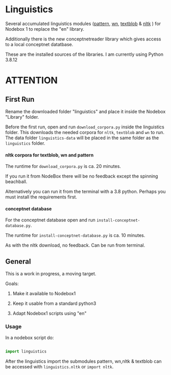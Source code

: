 <!-- $theme: default -->

# Linguistics

Several accumulated linguistics modules ([pattern](https://github.com/clips/pattern), [wn](https://github.com/goodmami/wn), [textblob](https://pypi.org/project/textblob/) & [nltk](https://www.nltk.org/) ) for Nodebox 1 to replace the "en" library.

Additionally there is the new conceptnetreader library which gives access to a local conceptnet datatbase.


These are the installed sources of the libraries. I am currently using Python 3.8.12

# ATTENTION

## First Run

Rename the downloaded folder "linguistics" and place it inside the Nodebox "Library" folder.

Before the first run, open and run `download_corpora.py` inside the linguistics folder. This downloads the needed corpora for `nltk`, `textblob` and `wn` to run. The data folder `linguistics-data` will be placed in the same folder as the `linguistics` folder.


#### nltk corpora for textblob, wn and pattern

The runtime for `download_corpora.py` is ca. 20 minutes.

If you run it from NodeBox there will be no feedback except the spinning beachball. 

Alternatively you can run it from the terminal with a 3.8 python. Perhaps you must install the requirements first.

#### conceptnet database

For the conceptnet database open and run `install-conceptnet-database.py`.

The runtime for `install-conceptnet-database.py` is ca. 10 minutes.

As with the nltk download, no feedback. Can be run from terminal.


## General

This is a work in progress, a moving target.

Goals:

1. Make it available to Nodebox1

1. Keep it usable from a standard python3

1. Adapt Nodebox1 scripts using "en"



### Usage

In a nodebox script do:

```python

import linguistics
```

After the linguistics import the submodules pattern, wn,nltk & textblob can be accessed with `linguistics.nltk` or `import nltk`.

